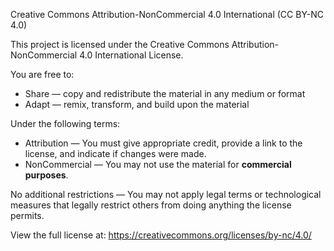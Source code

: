 Creative Commons Attribution-NonCommercial 4.0 International (CC BY-NC 4.0)

This project is licensed under the Creative Commons Attribution-NonCommercial 4.0 International License.

You are free to:
- Share — copy and redistribute the material in any medium or format
- Adapt — remix, transform, and build upon the material

Under the following terms:
- Attribution — You must give appropriate credit, provide a link to the license, and indicate if changes were made.
- NonCommercial — You may not use the material for **commercial purposes**.

No additional restrictions — You may not apply legal terms or technological measures that legally restrict others from doing anything the license permits.

View the full license at: https://creativecommons.org/licenses/by-nc/4.0/
